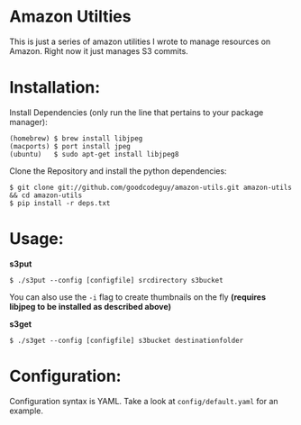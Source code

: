 Amazon Utilties
============

This is just a series of amazon utilities I wrote to manage resources on Amazon.  Right now it just manages S3 commits.

Installation:
=============

Install Dependencies (only run the line that pertains to your package manager):

```
(homebrew) $ brew install libjpeg
(macports) $ port install jpeg
(ubuntu)   $ sudo apt-get install libjpeg8
```

Clone the Repository and install the python dependencies:

```
$ git clone git://github.com/goodcodeguy/amazon-utils.git amazon-utils && cd amazon-utils
$ pip install -r deps.txt
```

Usage:
======

__s3put__

```
$ ./s3put --config [configfile] srcdirectory s3bucket
```
You can also use the `-i` flag to create thumbnails on the fly __(requires libjpeg to be installed as described above)__

__s3get__

```
$ ./s3get --config [configfile] s3bucket destinationfolder
```


Configuration:
==============

Configuration syntax is YAML.  Take a look at `config/default.yaml` for an example.
